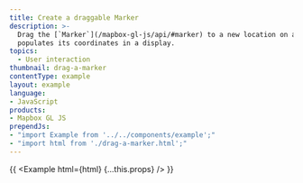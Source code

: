 ```yaml
---
title: Create a draggable Marker
description: >-
  Drag the [`Marker`](/mapbox-gl-js/api/#marker) to a new location on a map and
  populates its coordinates in a display.
topics:
  - User interaction
thumbnail: drag-a-marker
contentType: example
layout: example
language:
- JavaScript
products:
- Mapbox GL JS
prependJs:
- "import Example from '../../components/example';"
- "import html from './drag-a-marker.html';"
---
```


{{ <Example html={html} {...this.props} /> }}
